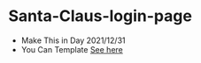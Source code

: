# Santa-Claus-login-page
  - Make This in Day 2021/12/31
  - You Can Template [See here](https://andrew-emad.github.io/Santa-Claus-login-page/)
